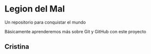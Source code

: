 # Legion del Mal
Un repositorio para conquistar el mundo

Básicamente aprenderemos más sobre Git y GitHub con este proyecto

## Cristina